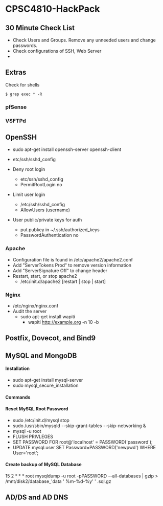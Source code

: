 # CPSC4810-HackPack
## 30 Minute Check List
* Check Users and Groups. Remove any unneeded users and change passwords.
* Check configurations of SSH, Web Server
* 
## Extras
Check for shells
```
$ grep exec * -R
```

### pfSense
### VSFTPd

## OpenSSH
* sudo apt-get install openssh-server openssh-client

* etc/ssh/sshd_config
* Deny root login
	* etc/ssh/sshd_config
	* PermitRootLogin no
* Limit user login
	* /etc/ssh/sshd_config
	* AllowUsers (username)
* User public/private keys for auth
	* put pubkey in ~/.ssh/authorized_keys
	* PasswordAuthentication no

### Apache
* Configuration file is found in /etc/apache2/apache2.conf
* Add "ServerTokens Prod" to remove version information
* Add "ServerSignature Off" to change header
* Restart, start, or stop apache2
	* /etc/init.d/apache2 [restart | stop | start]
 ### Nginx
 * /etc/nginx/nginx.conf
* Audit the server
  * sudo apt-get install wapiti
	* wapiti http://example.org -n 10 -b
  
## Postfix, Dovecot, and Bind9

## MySQL and MongoDB
#### Installation
* sudo apt-get install mysql-server
* sudo mysql_secure_installation
#### Commands
#### Reset MySQL Root Password
* sudo /etc/init.d/mysql stop
* sudo /usr/sbin/mysqld --skip-grant-tables --skip-networking &
* mysql -u root
* FLUSH PRIVLEGES
* SET PASSWORD FOR root@'localhost' = PASSWORD('password');
* UPDATE mysql.user SET Password=PASSWORD('newpwd') WHERE User='root';

#### Create backup of MySQL Database
15 2 * * * root mysqldump -u root -pPASSWORD --all-databases | gzip > /mnt/disk2/database_'data ' %m-%d-%y' ' .sql.gz

## AD/DS and AD DNS

